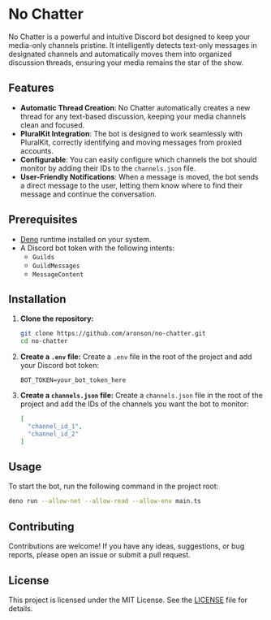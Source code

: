 # No Chatter

No Chatter is a powerful and intuitive Discord bot designed to keep your
media-only channels pristine. It intelligently detects text-only messages in
designated channels and automatically moves them into organized discussion
threads, ensuring your media remains the star of the show.

## Features

- **Automatic Thread Creation**: No Chatter automatically creates a new thread
  for any text-based discussion, keeping your media channels clean and focused.
- **PluralKit Integration**: The bot is designed to work seamlessly with
  PluralKit, correctly identifying and moving messages from proxied accounts.
- **Configurable**: You can easily configure which channels the bot should
  monitor by adding their IDs to the `channels.json` file.
- **User-Friendly Notifications**: When a message is moved, the bot sends a
  direct message to the user, letting them know where to find their message and
  continue the conversation.

## Prerequisites

- [Deno](https://deno.land/) runtime installed on your system.
- A Discord bot token with the following intents:
  - `Guilds`
  - `GuildMessages`
  - `MessageContent`

## Installation

1. **Clone the repository:**
   ```bash
   git clone https://github.com/aronson/no-chatter.git
   cd no-chatter
   ```

2. **Create a `.env` file:** Create a `.env` file in the root of the project and
   add your Discord bot token:
   ```
   BOT_TOKEN=your_bot_token_here
   ```

3. **Create a `channels.json` file:** Create a `channels.json` file in the root
   of the project and add the IDs of the channels you want the bot to monitor:
   ```json
   [
     "channel_id_1",
     "channel_id_2"
   ]
   ```

## Usage

To start the bot, run the following command in the project root:

```bash
deno run --allow-net --allow-read --allow-env main.ts
```

## Contributing

Contributions are welcome! If you have any ideas, suggestions, or bug reports,
please open an issue or submit a pull request.

## License

This project is licensed under the MIT License. See the [LICENSE](LICENSE.md)
file for details.
